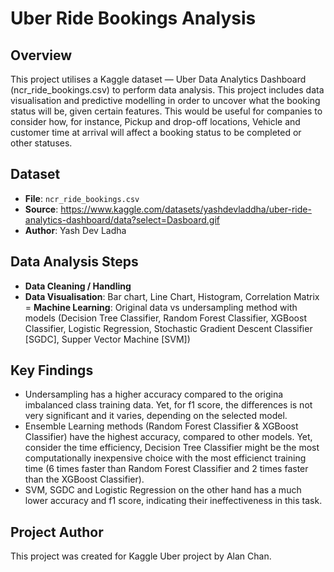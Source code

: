 # Uber Ride Bookings Analysis

## Overview
This project utilises a Kaggle dataset — Uber Data Analytics Dashboard (ncr_ride_bookings.csv) to perform data analysis. This project includes data visualisation and predictive modelling in order to uncover what the booking status will be, given certain features. This would be useful for companies to consider how, for instance, Pickup and drop-off locations, Vehicle and customer time at arrival will affect a booking status to be completed or other statuses. 

## Dataset
- **File**: `ncr_ride_bookings.csv`
- **Source**: https://www.kaggle.com/datasets/yashdevladdha/uber-ride-analytics-dashboard/data?select=Dasboard.gif
- **Author**: Yash Dev Ladha

## Data Analysis Steps
- **Data Cleaning / Handling**
- **Data Visualisation**: Bar chart, Line Chart, Histogram, Correlation Matrix
= **Machine Learning**: Original data vs undersampling method with models (Decision Tree Classifier, Random Forest Classifier, XGBoost Classifier, Logistic Regression, Stochastic Gradient Descent Classifier [SGDC], Supper Vector Machine [SVM]) 

## Key Findings
- Undersampling has a higher accuracy compared to the origina imbalanced class training data. Yet, for f1 score, the differences is not very significant and it varies, depending on the selected model. 
- Ensemble Learning methods (Random Forest Classifier & XGBoost Classifier) have the highest accuracy, compared to other models. Yet, consider the time efficiency, Decision Tree Classifier might be the most computationally inexpensive choice with the most efficienct training time (6 times faster than Random Forest Classifier and 2 times faster than the XGBoost Classifier).
- SVM, SGDC and Logistic Regression on the other hand has a much lower accuracy and f1 score, indicating their ineffectiveness in this task.

## Project Author
This project was created for Kaggle Uber project by Alan Chan.
